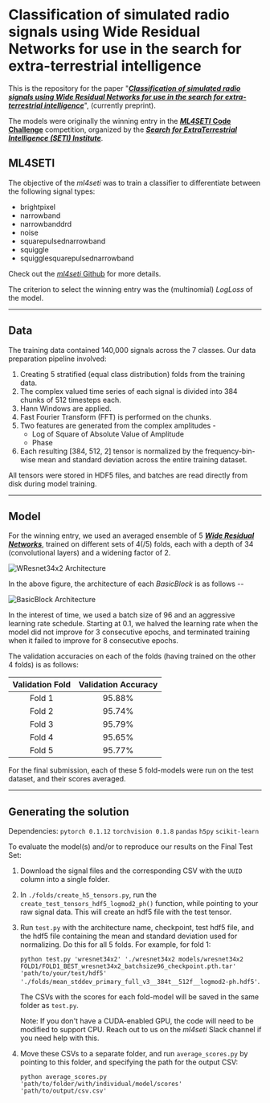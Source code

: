 # Classification of simulated radio signals using Wide Residual Networks for use in the search for extra-terrestrial intelligence

This is the repository for the paper "[___Classification of simulated radio signals using Wide Residual Networks for use in the search for extra-terrestrial intelligence___](https://arxiv.org/abs/1803.08624)", (currently preprint).

The models were originally the winning entry in the [___ML4SETI___ __Code Challenge__](http://www.seti.org/ml4seti) competition, organized by the [___Search for ExtraTerrestrial Intelligence (SETI) Institute___](www.seti.org).

## ML4SETI

The objective of the _ml4seti_ was to train a classifier to differentiate between the following signal types:
* brightpixel
* narrowband
* narrowbanddrd
* noise
* squarepulsednarrowband
* squiggle
* squigglesquarepulsednarrowband

Check out the [_ml4seti_ Github](https://github.com/setiQuest/ML4SETI) for more details.

The criterion to select the winning entry was the (multinomial) _LogLoss_ of the model. 

---
## Data

The training data contained 140,000 signals across the 7 classes. Our data preparation pipeline involved:

1. Creating 5 stratified (equal class distribution) folds from the training data. 
2. The complex valued time series of each signal is divided into 384 chunks of 512 timesteps each.
3. Hann Windows are applied. 
4. Fast Fourier Transform (FFT) is performed on the chunks.
5. Two features are generated from the complex amplitudes -
    - Log of Square of Absolute Value of Amplitude
    - Phase
6. Each resulting [384, 512, 2] tensor is normalized by the frequency-bin-wise mean and standard deviation across the entire training dataset.

All tensors were stored in HDF5 files, and batches are read directly from disk during model training.

---
## Model

For the winning entry, we used an averaged ensemble of 5 [___Wide Residual Networks___](https://arxiv.org/abs/1605.07146), trained on different sets of 4(/5) folds, each with a depth of 34 (convolutional layers) and a widening factor of 2.

![WResnet34x2 Architecture](https://github.com/sgrvinod/Effsubsee-ml4seti-Code-Challenge/blob/master/img/wresnet34x2.png)

In the above figure, the architecture of each _BasicBlock_ is as follows -- 

![BasicBlock Architecture](https://github.com/sgrvinod/Effsubsee-ml4seti-Code-Challenge/blob/master/img/basicblock.PNG)

In the interest of time, we used a batch size of 96 and an aggressive learning rate schedule. Starting at 0.1, we halved the learning rate when the model did not improve for 3 consecutive epochs, and terminated training when it failed to improve for 8 consecutive epochs.

The validation accuracies on each of the folds (having trained on the other 4 folds) is as follows:

| Validation Fold | Validation Accuracy |
| :-------------: | :-----------------: |
| Fold 1 | 95.88% |
| Fold 2 | 95.74% |
| Fold 3 | 95.79% |
| Fold 4 | 95.65% |
| Fold 5 | 95.77% |

For the final submission, each of these 5 fold-models were run on the test dataset, and their scores averaged.

---

## Generating the solution

Dependencies:
`pytorch 0.1.12`
`torchvision 0.1.8`
`pandas`
`h5py`
`scikit-learn`

To evaluate the model(s) and/or to reproduce our results on the Final Test Set:

1. Download the signal files and the corresponding CSV with the `UUID` column into a single folder.

2. In `./folds/create_h5_tensors.py`, run the `create_test_tensors_hdf5_logmod2_ph()` function, while pointing to your raw signal data. This will create an hdf5 file with the test tensor.

3. Run `test.py` with the architecture name, checkpoint, test hdf5 file, and the hdf5 file containing the mean and standard deviation used for normalizing. Do this for all 5 folds. For example, for fold 1:

    `python test.py 'wresnet34x2' './wresnet34x2 models/wresnet34x2 FOLD1/FOLD1_BEST_wresnet34x2_batchsize96_checkpoint.pth.tar' 'path/to/your/test/hdf5' './folds/mean_stddev_primary_full_v3__384t__512f__logmod2-ph.hdf5'`.

    The CSVs with the scores for each fold-model will be saved in the same folder as `test.py`.
    
    Note: If you don't have a CUDA-enabled GPU, the code will need to be modified to support CPU. Reach out to us on the _ml4seti_ Slack channel if you need help with this.

4. Move these CSVs to a separate folder, and run `average_scores.py` by pointing to this folder, and specifying the path for the output CSV:

    `python average_scores.py 'path/to/folder/with/individual/model/scores' 'path/to/output/csv.csv'`

